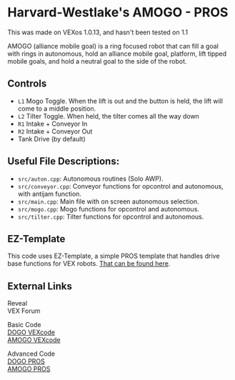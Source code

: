 # Harvard-Westlake's AMOGO - PROS
  
This was made on VEXos 1.0.13, and hasn't been tested on 1.1
  
AMOGO (alliance mobile goal) is a ring focused robot that can fill a goal with rings in autonomous, hold an alliance mobile goal, platform, lift tipped mobile goals, and hold a neutral goal to the side of the robot. 

## Controls
- `L1` Mogo Toggle.  When the lift is out and the button is held, the lift will come to a middle position.
- `L2` Tilter Toggle.  When held, the tilter comes all the way down
- `R1` Intake + Conveyor In
- `R2` Intake + Conveyor Out
- Tank Drive (by default)

## Useful File Descriptions:
 - `src/auton.cpp`: Autonomous routines (Solo AWP).
 - `src/conveyor.cpp`: Conveyor functions for opcontrol and autonomous, with antijam function.
 - `src/main.cpp`: Main file with on screen autonomous selection.
 - `src/mogo.cpp`: Mogo functions for opcontrol and autonomous.
 - `src/tilter.cpp`: Tilter functions for opcontrol and autonomous.

## EZ-Template
This code uses EZ-Template, a simple PROS template that handles drive base functions for VEX robots. [That can be found here](https://github.com/Unionjackjz1/EZ-Template).

## External Links

Reveal  
VEX Forum  

Basic Code  
[DOGO VEXcode](https://github.com/Unionjackjz1/HW-DOGO-VEXCODE/)    
[AMOGO VEXcode](https://github.com/Unionjackjz1/HW-AMOGO-VEXCODE/)  

Advanced Code  
[DOGO PROS](https://github.com/Unionjackjz1/HW-DOGO-PROS/)  
[AMOGO PROS](https://github.com/Unionjackjz1/HW-AMOGO-PROS/) 
